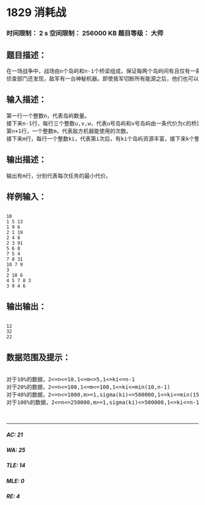 # 1829 消耗战   
### 时间限制： 2 s     空间限制： 256000 KB     题目等级： 大师  
## 题目描述：  

<pre>
在一场战争中，战场由n个岛屿和n-1个桥梁组成，保证每两个岛屿间有且仅有一条路径可达。现在，我军已经侦查到敌军的总部在编号为1的岛屿，而且他们已经没有足够多的能源维系战斗，我军胜利在望。已知在其他k个岛屿上有丰富能源，为了防止敌军获取能源，我军的任务是炸毁一些桥梁，使得敌军不能到达任何能源丰富的岛屿。由于不同桥梁的材质和结构不同，所以炸毁不同的桥梁有不同的代价，我军希望在满足目标的同时使得总代价最小。
侦查部门还发现，敌军有一台神秘机器。即使我军切断所有能源之后，他们也可以用那台机器。机器产生的效果不仅仅会修复所有我军炸毁的桥梁，而且会重新随机资源分布（但可以保证的是，资源不会分布到1号岛屿上）。不过侦查部门还发现了这台机器只能够使用m次，所以我们只需要把每次任务完成即可。
</pre>
  
  
## 输入描述：  

<pre>
第一行一个整数n，代表岛屿数量。
接下来n-1行，每行三个整数u,v,w，代表u号岛屿和v号岛屿由一条代价为c的桥梁直接相连，保证1<=u,v<=n且1<=c<=100000。
第n+1行，一个整数m，代表敌方机器能使用的次数。
接下来m行，每行一个整数ki，代表第i次后，有ki个岛屿资源丰富，接下来k个整数h1,h2,…hk，表示资源丰富岛屿的编号。
</pre>
  
  
## 输出描述：  

<pre>
输出有m行，分别代表每次任务的最小代价。
</pre>
  
  
## 样例输入：  

<pre><code>
10
1 5 13
1 9 6
2 1 19
2 4 8
2 3 91
5 6 8
7 5 4
7 8 31
10 7 9
3
2 10 6
4 5 7 8 3
3 9 4 6
</code></pre>
  
  
## 输出输出：  

<pre><code>
12
32
22
</code></pre>
  
  
## 数据范围及提示：  

<pre>

对于10%的数据，2<=n<=10,1<=m<=5,1<=ki<=n-1
对于20%的数据，2<=n<=100,1<=m<=100,1<=ki<=min(10,n-1)
对于40%的数据，2<=n<=1000,m>=1,sigma(ki)<=500000,1<=ki<=min(15,n-1)
对于100%的数据，2<=n<=250000,m>=1,sigma(ki)<=500000,1<=ki<=n-1
 

</pre>
  
  
***  

##### AC: 21  
##### WA: 25  
##### TLE: 14  
##### MLE: 0  
##### RE: 4  
